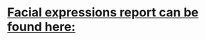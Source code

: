 # [ Facial expressions report can be found here:](https://raduschirila.github.io/FacialExpressions/)
